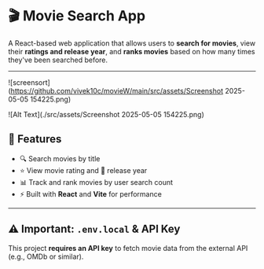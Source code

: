 # 🎬 Movie Search App

A React-based web application that allows users to **search for movies**, view their **ratings and release year**, and **ranks movies** based on how many times they've been searched before.

---
![screensort](https://github.com/vivek10c/movieW/main/src/assets/Screenshot 2025-05-05 154225.png)

![Alt Text](./src/assets/Screenshot 2025-05-05 154225.png)


## 🚀 Features

- 🔍 Search movies by title
- ⭐ View movie rating and 📅 release year
- 📊 Track and rank movies by user search count
- ⚡ Built with **React** and **Vite** for performance

---

## ⚠️ Important: `.env.local` & API Key

This project **requires an API key** to fetch movie data from the external API (e.g., OMDb or similar).
